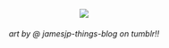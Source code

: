 <p align="center">
    <img src="https://file.garden/Z1OpYh3OMHUM4tMG/Screenshot%202025-07-30%20162810.png"">
</p>
<h6 align=center> art by @ jamesjp-things-blog on tumblr!! </h6>

